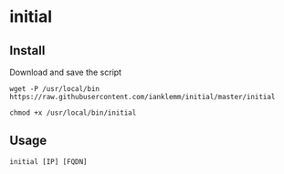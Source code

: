 # initial

## Install

Download and save the script

```
wget -P /usr/local/bin  https://raw.githubusercontent.com/ianklemm/initial/master/initial
```

```
chmod +x /usr/local/bin/initial
```

## Usage

```
initial [IP] [FQDN]
```
